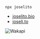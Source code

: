 `npx joselito`

- [joselito.bio](https://joselito.bio)
- [joseli.to](https://joseli.to)

![Wakapi](https://github-readme-stats.vercel.app/api/wakatime?username=joselito&api_domain=wakapi.joselito.dev&bg_color=1A202C&title_color=2F855A&icon_color=2F855A&text_color=ffffff&custom_title=Wakapi%20Week%20Stats&layout=compact)
